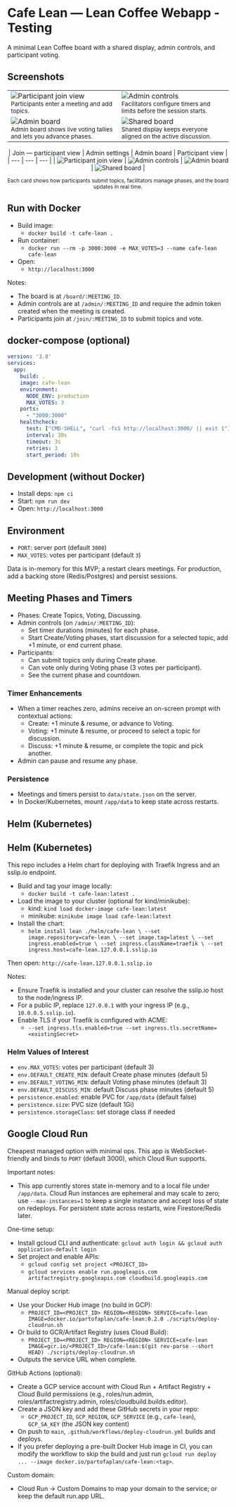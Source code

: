 # Cafe Lean — Lean Coffee Webapp - Testing

A minimal Lean Coffee board with a shared display, admin controls, and participant voting.

## Screenshots
<table>
  <tr>
    <td width="50%">
      <img src="demo/Screenshot_2025-09-15_at_7.58.00_PM.png" alt="Participant join view" />
      <div><sub>Participants enter a meeting and add topics.</sub></div>
    </td>
    <td width="50%">
      <img src="demo/Screenshot_2025-09-15_at_7.58.34_PM.png" alt="Admin controls" />
      <div><sub>Facilitators configure timers and limits before the session starts.</sub></div>
    </td>
  </tr>
  <tr>
    <td>
      <img src="demo/Screenshot_2025-09-15_at_8.20.49_PM.png" alt="Admin board" />
      <div><sub>Admin board shows live voting tallies and lets you advance phases.</sub></div>
    </td>
    <td>
      <img src="demo/IMG_4912.PNG" alt="Shared board" />
      <div><sub>Shared display keeps everyone aligned on the active discussion.</sub></div>
    </td>
  </tr>
</table>
<div align="center">

| Join — participant view | Admin settings | Admin board | Participant view |
| --- | --- | --- |
| ![Participant join view](demo/Screenshot_2025-09-15_at_7.58.00_PM.png) | ![Admin controls](demo/Screenshot_2025-09-15_at_7.58.34_PM.png) | ![Admin board](demo/Screenshot_2025-09-15_at_8.20.49_PM.png) | ![Shared board](demo/IMG_4912.PNG) | 

<sup>Each card shows how participants submit topics, facilitators manage phases, and the board updates in real time.</sup>

</div>

## Run with Docker

- Build image:
  - `docker build -t cafe-lean .`
- Run container:
  - `docker run --rm -p 3000:3000 -e MAX_VOTES=3 --name cafe-lean cafe-lean`
- Open:
  - `http://localhost:3000`

Notes:
- The board is at `/board/:MEETING_ID`.
- Admin controls are at `/admin/:MEETING_ID` and require the admin token created when the meeting is created.
- Participants join at `/join/:MEETING_ID` to submit topics and vote.

## docker-compose (optional)

```yaml
version: '3.8'
services:
  app:
    build: .
    image: cafe-lean
    environment:
      NODE_ENV: production
      MAX_VOTES: 3
    ports:
      - "3000:3000"
    healthcheck:
      test: ["CMD-SHELL", "curl -fsS http://localhost:3000/ || exit 1"]
      interval: 30s
      timeout: 3s
      retries: 3
      start_period: 10s
```

## Development (without Docker)

- Install deps: `npm ci`
- Start: `npm run dev`
- Open: `http://localhost:3000`

## Environment

- `PORT`: server port (default `3000`)
- `MAX_VOTES`: votes per participant (default `3`)

Data is in-memory for this MVP; a restart clears meetings. For production, add a backing store (Redis/Postgres) and persist sessions.

## Meeting Phases and Timers

- Phases: Create Topics, Voting, Discussing.
- Admin controls (on `/admin/:MEETING_ID`):
  - Set timer durations (minutes) for each phase.
  - Start Create/Voting phases, start discussion for a selected topic, add +1 minute, or end current phase.
- Participants:
  - Can submit topics only during Create phase.
  - Can vote only during Voting phase (3 votes per participant).
  - See the current phase and countdown.

### Timer Enhancements
- When a timer reaches zero, admins receive an on-screen prompt with contextual actions:
  - Create: +1 minute & resume, or advance to Voting.
  - Voting: +1 minute & resume, or proceed to select a topic for discussion.
  - Discuss: +1 minute & resume, or complete the topic and pick another.
- Admin can pause and resume any phase.

### Persistence
- Meetings and timers persist to `data/state.json` on the server.
- In Docker/Kubernetes, mount `/app/data` to keep state across restarts.

## Helm (Kubernetes)

## Helm (Kubernetes)

This repo includes a Helm chart for deploying with Traefik Ingress and an sslip.io endpoint.

- Build and tag your image locally:
  - `docker build -t cafe-lean:latest .`
- Load the image to your cluster (optional for kind/minikube):
  - kind: `kind load docker-image cafe-lean:latest`
  - minikube: `minikube image load cafe-lean:latest`
- Install the chart:
  - `helm install lean ./helm/cafe-lean \
      --set image.repository=cafe-lean \
      --set image.tag=latest \
      --set ingress.enabled=true \
      --set ingress.className=traefik \
      --set ingress.host=cafe-lean.127.0.0.1.sslip.io`

Then open: `http://cafe-lean.127.0.0.1.sslip.io`

Notes:
- Ensure Traefik is installed and your cluster can resolve the sslip.io host to the node/ingress IP.
- For a public IP, replace `127.0.0.1` with your ingress IP (e.g., `10.0.0.5.sslip.io`).
- Enable TLS if your Traefik is configured with ACME:
  - `--set ingress.tls.enabled=true --set ingress.tls.secretName=<existingSecret>`

### Helm Values of Interest
- `env.MAX_VOTES`: votes per participant (default 3)
- `env.DEFAULT_CREATE_MIN`: default Create phase minutes (default 5)
- `env.DEFAULT_VOTING_MIN`: default Voting phase minutes (default 3)
- `env.DEFAULT_DISCUSS_MIN`: default Discuss phase minutes (default 5)
- `persistence.enabled`: enable PVC for `/app/data` (default false)
- `persistence.size`: PVC size (default 1Gi)
- `persistence.storageClass`: set storage class if needed

## Google Cloud Run

Cheapest managed option with minimal ops. This app is WebSocket-friendly and binds to `PORT` (default 3000), which Cloud Run supports.

Important notes:
- This app currently stores state in-memory and to a local file under `/app/data`. Cloud Run instances are ephemeral and may scale to zero; use `--max-instances=1` to keep a single instance and accept loss of state on redeploys. For persistent state across restarts, wire Firestore/Redis later.

One-time setup:
- Install gcloud CLI and authenticate: `gcloud auth login && gcloud auth application-default login`
- Set project and enable APIs:
  - `gcloud config set project <PROJECT_ID>`
  - `gcloud services enable run.googleapis.com artifactregistry.googleapis.com cloudbuild.googleapis.com`

Manual deploy script:
- Use your Docker Hub image (no build in GCP):
  - `PROJECT_ID=<PROJECT_ID> REGION=<REGION> SERVICE=cafe-lean IMAGE=docker.io/partofaplan/cafe-lean:0.2.0 ./scripts/deploy-cloudrun.sh`
- Or build to GCR/Artifact Registry (uses Cloud Build):
  - `PROJECT_ID=<PROJECT_ID> REGION=<REGION> SERVICE=cafe-lean IMAGE=gcr.io/<PROJECT_ID>/cafe-lean:$(git rev-parse --short HEAD) ./scripts/deploy-cloudrun.sh`
- Outputs the service URL when complete.

GitHub Actions (optional):
- Create a GCP service account with Cloud Run + Artifact Registry + Cloud Build permissions (e.g., roles/run.admin, roles/artifactregistry.admin, roles/cloudbuild.builds.editor).
- Create a JSON key and add these GitHub secrets in your repo:
  - `GCP_PROJECT_ID`, `GCP_REGION`, `GCP_SERVICE` (e.g., `cafe-lean`), `GCP_SA_KEY` (the JSON key content)
- On push to `main`, `.github/workflows/deploy-cloudrun.yml` builds and deploys.
 - If you prefer deploying a pre-built Docker Hub image in CI, you can modify the workflow to skip the build and just run `gcloud run deploy ... --image docker.io/partofaplan/cafe-lean:<tag>`.

Custom domain:
- Cloud Run → Custom Domains to map your domain to the service; or keep the default run.app URL.
